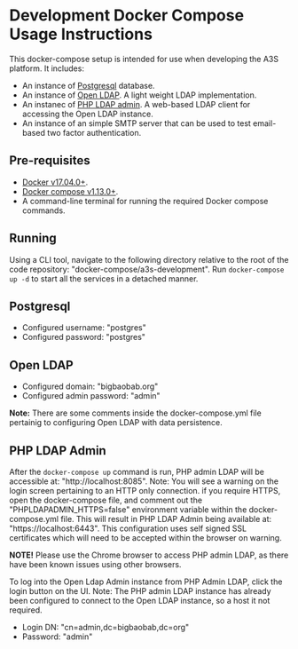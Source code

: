# Development Docker Compose Usage Instructions

This docker-compose setup is intended for use when developing the A3S platform. It includes:
* An instance of [Postgresql](https://www.postgresql.org) database.
* An instance of [Open LDAP](https://www.openldap.org). A light weight LDAP implementation.
* An instanec of [PHP LDAP admin](https://www.openldap.org). A web-based LDAP client for accessing the Open LDAP instance.
* An instance of an simple SMTP server that can be used to test email-based two factor authentication.

## Pre-requisites

* [Docker v17.04.0+](http://docker.com).
* [Docker compose v1.13.0+](https://docs.docker.com/compose/).
* A command-line terminal for running the required Docker compose commands.

## Running

Using a CLI tool, navigate to the following directory relative to the root of the code repository: "docker-compose/a3s-development". Run ```docker-compose up -d``` to start all the services in a detached manner.

## Postgresql

* Configured username: "postgres"
* Configured password: "postgres"

## Open LDAP

* Configured domain: "bigbaobab.org"
* Configured admin password: "admin"

**Note:** There are some comments inside the docker-compose.yml file pertainig to configuring Open LDAP with data persistence.

## PHP LDAP Admin

After the ```docker-compose up``` command is run, PHP admin LDAP will be accessible at: "http://localhost:8085". Note: You will see a warning on the login screen pertaining to an HTTP only connection. if you require HTTPS, open the docker-compose file, and comment out the "PHPLDAPADMIN_HTTPS=false" environment variable within the docker-compose.yml file. This will result in PHP LDAP Admin being available at: "https://localhost:6443". This configuration uses self signed SSL certificates which will need to be accepted within the browser on warning.

**NOTE!** Please use the Chrome browser to access PHP admin LDAP, as there have been known issues using other browsers.

To log into the Open Ldap Admin instance from PHP Admin LDAP, click the login button on the UI. Note: The PHP admin LDAP instance has already been configured to connect to the Open LDAP instance, so a host it not required.

* Login DN: "cn=admin,dc=bigbaobab,dc=org"
* Password: "admin"
